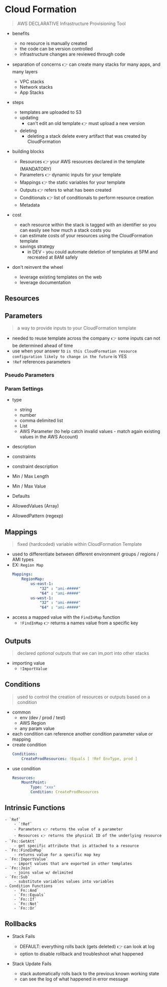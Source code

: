 # Cloud Formation

> AWS DECLARATIVE Infrastructure Provisioning Tool

- benefits
	- no resource is manually created
	- the code can be version controlled
	- infrastructure changes are reviewed through code

- separation of concerns 👉 can create many stacks for many apps, and many layers
	- VPC stacks
	- Network stacks
	- App Stacks

- steps
	- templates are uploaded to S3
	- updating
		- can't edit an old template 👉 must upload a new version
	- deleting
		- deleting a stack delete every artifact that was created by CloudFormation

- building blocks
	- Resources 👉 your AWS resources declared in the template (MANDATORY)
	- Parameters 👉 dynamic inputs for your template
	- Mappings 👉 the static variables for your template
	- Outputs 👉 refers to what has been created
	- Conditionals 👉 list of conditionals to perform resource creation
	- Metadata

- cost
	- each resource within the stack is tagged with an identifier so you can easily see how much a stack costs you
	- can estimate costs of your resources using the CloudFormation template
	- savings strategy
		- in DEV - you could automate deletion of templates at 5PM and recreated at 8AM safely

- don't reinvent the wheel
	- leverage existing templates on the web
	- leverage documentation

## Resources

## Parameters

> a way to provide inputs to your CloudFormation template

- needed to reuse template across the company 👉 some inputs can not be determined ahead of time
- use when your answer to `is this CloudFormation resource configuration likely to change in the future` is YES
- `!Ref` references parameters

### Pseudo Parameters

>

### Param Settings

- type
	- string
	- number
	- comma delimited list
	- List<Type>
	- AWS Parameter (to help catch invalid values - match again existing values in the AWS Account)

- description
- constraints
- constraint description
- Min / Max Length
- Min / Max Value
- Defaults
- AllowedValues (Array)
- AllowedPattern (regexp)

## Mappings

> fixed (hardcoded) variable within CloudFormation Template

- used to differentiate between different environment groups / regions / AMI types
- EX: `Region Map`
	```yml
	Mappings:
		RegionMap:
			us-east-1:
				"32" : "ami-#####"
				"64" : "ami-#####"
			us-west-1:
				"32" : "ami-#####"
				"64" : "ami-#####"
	```
- access a mapped value with the `FindInMap` function
	- `!FindInMap` 👉 returns a names value from a specific key


## Outputs

> declared _optional_ outputs that we can im,port into other stacks

- importing value
	- `!ImportValue`

## Conditions

> used to control the creation of resources or outputs based on a condition
- common
	- env (dev / prod / test)
	- AWS Region
	- any param value
- each condition can reference another condition parameter value or mapping
- create condition
	```yml
	Conditions:
		CreateProdResources: !Equals [ !Ref EnvType, prod ]
	```
- use condition
	```yml
	Resources:
		MountPoint:
			Type: "xxx"
			Condition: CreateProdResources
	```

## Intrinsic Functions
	- `Ref`
		- `!Ref`
		- Parameters 👉 returns the value of a parameter
		- Resources 👉 returns the physical ID of the underlying resource
	- `Fn::GetAtt`
		- get specific attribute that is attached to a resource
	- `Fn::FindInMap`
		- returns value for a specific map key
	- `Fn::ImportValue`
		- import values that are exported in other templates
	- `Fn::Join`
		- joins value w/ delimited
	- `Fn::Sub`
		- substitute variables values into variables
	- Condition Functions
		- `Fn::And`
		- `Fn::Equals`
		- `Fn::If`
		- `Fn::Not`
		- `Fn::Or`

## Rollbacks

- Stack Fails
	- DEFAULT: everything rolls back (gets deleted) 👉 can look at log
	- option to disable rollback and troubleshoot what happened

- Stack Update Fails
	- stack automatically rolls back to the previous known working state
	- can see the log of what happened in error message